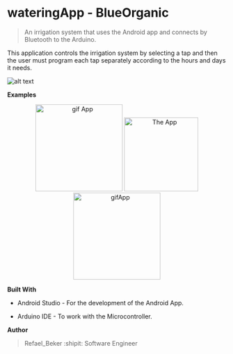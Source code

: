 # wateringApp - BlueOrganic


> An irrigation system that uses the Android app and connects by Bluetooth to the Arduino.

This application controls the irrigation system by selecting a tap and then the user must program each tap separately according to the hours and days it needs.

![alt text](https://github.com/RefaelBeker7/wateringApp_finalProject/blob/master/screenshot/App_Arduino.jpeg)

**Examples**

<p align="center">
  <img src="https://github.com/RefaelBeker7/wateringApp_finalProject/blob/master/screenshot/AppUp.gif" 
       width="200" high="50" title="gif App">
    <img src="https://github.com/RefaelBeker7/wateringApp_finalProject/blob/master/screenshot/App1.jpeg" 
       width="170" high="50" title="The App">
  <img src="https://github.com/RefaelBeker7/wateringApp_finalProject/blob/master/screenshot/App2.gif" 
       width="200" high="50" title="gifApp">
</p>

**Built With**

- Android Studio - For the development of the Android App.

- Arduino IDE - To work with the Microcontroller.

**Author**
> Refael_Beker :shipit: Software Engineer 
